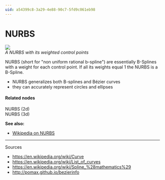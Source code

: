 ```yaml
---
uid: a54399c8-3a29-4e88-90c7-5fd9c061eb98
---
```


# NURBS

![](~/img/NURBS.png "")   
*A NURBS with its weighted control points*  




NURBS (short for "non uniform rational b-spline") are essentially B-Splines with a weight for each control point. If all its weights equal 1 the NURBS is a B-Spline.   

* NURBS generalizes both B-splines and Bézier curves   
* they can accurately represent circles and ellipses  


#### Related nodes
<span class="node">NURBS (2d)</span>  
<span class="node">NURBS (3d)</span>  

**See also:**  
* <a href="https://en.wikipedia.org/wiki/Non-uniform_rational_B-spline" class="extURL" target="_blank">Wikipedia on NURBS</a>  



---  
Sources  
* https://en.wikipedia.org/wiki/Curve  
* https://en.wikipedia.org/wiki/List_of_curves  
* https://en.wikipedia.org/wiki/Spline_%28mathematics%29  
* http://pomax.github.io/bezierinfo